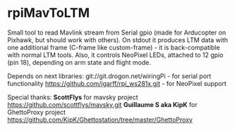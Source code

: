 # rpiMavToLTM

Small tool to read Mavlink stream from Serial gpio (made for Arducopter on Pixhawk, but should work with others). On stdout it produces LTM data with one additional frame (C-frame like custom-frame) - it is back-compatible with normal LTM tools. Also, it controls NeoPixel LEDs, attached to 12 gpio (pin 18), depending on arm state and flight mode.

Depends on next libraries:
git://git.drogon.net/wiringPi  - for serial port functionality
https://github.com/jgarff/rpi_ws281x.git - for NeoPixel support

Special thanks:
<b>ScottFlys</b> for mavsky project https://github.com/scottflys/mavsky.git
<b>Guillaume S aka KipK</b> for GhettoProxy project</b> https://github.com/KipK/Ghettostation/tree/master/GhettoProxy

